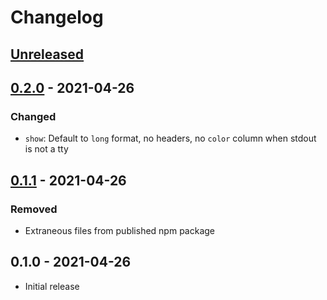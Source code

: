 # Changelog

## [Unreleased]

## [0.2.0] - 2021-04-26
### Changed
- `show`: Default to `long` format, no headers, no `color` column when stdout is not a tty

## [0.1.1] - 2021-04-26
### Removed
- Extraneous files from published npm package

## 0.1.0 - 2021-04-26
- Initial release

[Unreleased]: https://github.com/jimf/colortools/compare/0.2.0...HEAD
[0.2.0]: https://github.com/jimf/colortools/compare/0.1.1...0.2.0
[0.1.1]: https://github.com/jimf/colortools/compare/0.1.0...0.1.1
